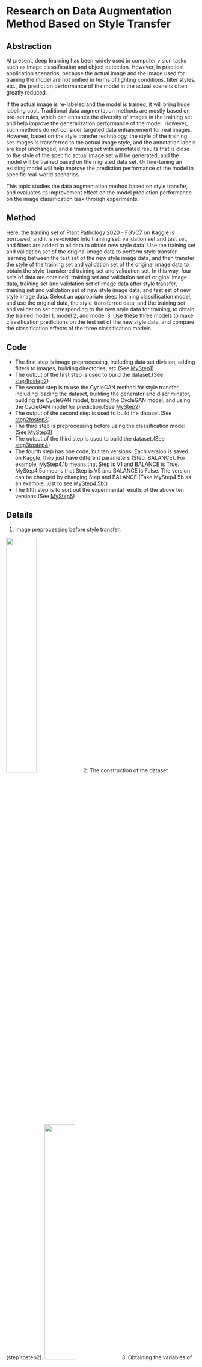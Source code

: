 # Research on Data Augmentation Method Based on Style Transfer

## Abstraction

At present, deep learning has been widely used in computer vision tasks such as image classification and object detection. However, in practical application scenarios, because the actual image and the image used for training the model are not unified in terms of lighting conditions, filter styles, etc., the prediction performance of the model in the actual scene is often greatly reduced.

If the actual image is re-labeled and the model is trained, it will bring huge labeling cost. Traditional data augmentation methods are mostly based on pre-set rules, which can enhance the diversity of images in the training set and help improve the generalization performance of the model. However, such methods do not consider targeted data enhancement for real images. However, based on the style transfer technology, the style of the training set images is transferred to the actual image style, and the annotation labels are kept unchanged, and a training set with annotated results that is close to the style of the specific actual image set will be generated, and the model will be trained based on the migrated data set. Or fine-tuning an existing model will help improve the prediction performance of the model in specific real-world scenarios.

This topic studies the data augmentation method based on style transfer, and evaluates its improvement effect on the model prediction performance on the image classification task through experiments.

## Method

Here, the training set of [Plant Pathology 2020 - FGVC7](https://www.kaggle.com/competitions/plant-pathology-2020-fgvc7) on Kaggle is borrowed, and it is re-divided into training set, validation set and test set, and filters are added to all data to obtain new style data. Use the training set and validation set of the original image data to perform style transfer learning between the test set of the new style image data, and then transfer the style of the training set and validation set of the original image data to obtain the style-transferred training set and validation set. In this way, four sets of data are obtained: training set and validation set of original image data, training set and validation set of image data after style transfer, training set and validation set of new style image data, and test set of new style image data. Select an appropriate deep learning classification model, and use the original data, the style-transferred data, and the training set and validation set corresponding to the new style data for training, to obtain the trained model 1, model 2, and model 3. Use these three models to make classification predictions on the test set of the new style data, and compare the classification effects of the three classification models.

## Code

+ The first step is image preprocessing, including data set division, adding filters to images, building directories, etc.(See [MyStep1](https://www.kaggle.com/code/sssbanana/mystep1))
+ The output of the first step is used to build the dataset.(See [step1tostep2](https://www.kaggle.com/datasets/sssbanana/step1tostep2))
+ The second step is to use the CycleGAN method for style transfer, including loading the dataset, building the generator and discriminator, building the CycleGAN model, training the CycleGAN model, and using the CycleGAN model for prediction.(See [MyStep2](https://www.kaggle.com/code/sssbanana/mystep2))
+ The output of the second step is used to build the dataset.(See [step2tostep3](https://www.kaggle.com/datasets/sssbanana/step2tostep3))
+ The third step is preprocessing before using the classification model.(See [MyStep3](https://www.kaggle.com/code/sssbanana/mystep3))
+ The output of the third step is used to build the dataset.(See [step3tostep4](https://www.kaggle.com/datasets/sssbanana/step3tostep4))
+ The fourth step has one code, but ten versions. Each version is saved on Kaggle, they just have different parameters (Step, BALANCE). For example, MyStep4.1b means that Step is V1 and BALANCE is True. MyStep4.5u means that Step is V5 and BALANCE is False. The version can be changed by changing Step and BALANCE.(Take MyStep4.5b as an example, just to see [MyStep4.5b](https://www.kaggle.com/code/sssbanana/mystep4-5b)))
+ The fifth step is to sort out the experimental results of the above ten versions.(See [MyStep5](https://www.kaggle.com/code/sssbanana/mystep5))

## Details

1. Image preprocessing before style transfer.
<img src="https://github.com/Phoenix-ai/bistu2018012586/blob/f1035d8d0497e59a59df465ac165584a435e6fb2/images/019.PNG" width="40%" heigth="40%" />
2. The construction of the dataset (step1tostep2).
<img src="https://github.com/Phoenix-ai/bistu2018012586/blob/f1035d8d0497e59a59df465ac165584a435e6fb2/images/020.PNG" width="40%" heigth="40%" />
3. Obtaining the variables of the train_step method of the CycleGAN class.
<img src="https://github.com/Phoenix-ai/bistu2018012586/blob/f1035d8d0497e59a59df465ac165584a435e6fb2/images/031.PNG" width="60%" heigth="60%" />
4. Obtaining the losses of the train_step method of the CycleGAN class.
<img src="https://github.com/Phoenix-ai/bistu2018012586/blob/f1035d8d0497e59a59df465ac165584a435e6fb2/images/032.PNG" width="60%" heigth="60%" />
5. Example of image comparison before and after style transfer.
<table align="center">
  <tr align="center">
    <td>
      <img src="https://github.com/Phoenix-ai/bistu2018012586/blob/f1035d8d0497e59a59df465ac165584a435e6fb2/images/1001a.jpg" width="100%" heigth="100%" border=0 />
    </td>
    <td>
      <img src="https://github.com/Phoenix-ai/bistu2018012586/blob/f1035d8d0497e59a59df465ac165584a435e6fb2/images/1001b.jpg" width="100%" heigth="100%" border=0 />
    </td>
    <td>
      <img src="https://github.com/Phoenix-ai/bistu2018012586/blob/f1035d8d0497e59a59df465ac165584a435e6fb2/images/1001c.jpg" width="100%" heigth="100%" border=0 />
    </td>
  </tr>
  <tr align="center">
    <td>
      Before style transfer
    </td>
    <td>
      After style transfer
    </td>
    <td>
      New style
    </td>
  </tr>
</table>
6. The construction of the dataset (step3tostep4).
<img src="https://github.com/Phoenix-ai/bistu2018012586/blob/f1035d8d0497e59a59df465ac165584a435e6fb2/images/022.PNG" width="45%" heigth="45%" />
7. The five versions of the classification model.
<img src="https://github.com/Phoenix-ai/bistu2018012586/blob/f1035d8d0497e59a59df465ac165584a435e6fb2/images/023.PNG" width="30%" heigth="30%" />
8. The result of MyStep5.
<img src="https://github.com/Phoenix-ai/bistu2018012586/blob/f1035d8d0497e59a59df465ac165584a435e6fb2/images/cut.jpg" width="65%" heigth="65%" />
